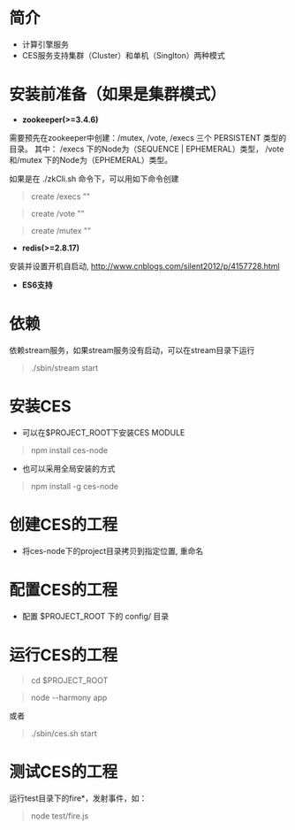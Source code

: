 # 简介

* 计算引擎服务
* CES服务支持集群（Cluster）和单机（Singlton）两种模式

# 安装前准备（如果是集群模式）

* **zookeeper(>=3.4.6)**

需要预先在zookeeper中创建：/mutex, /vote, /execs 三个 PERSISTENT 类型的目录。
其中：
/execs 下的Node为（SEQUENCE | EPHEMERAL）类型，
/vote和/mutex 下的Node为（EPHEMERAL）类型。

如果是在 ./zkCli.sh 命令下，可以用如下命令创建

> create /execs ""

> create /vote ""

> create /mutex ""

* **redis(>=2.8.17)**

安装并设置开机自启动, http://www.cnblogs.com/silent2012/p/4157728.html

* **ES6支持**


# 依赖

依赖stream服务，如果stream服务没有启动，可以在stream目录下运行

> ./sbin/stream start

# 安装CES

* 可以在$PROJECT_ROOT下安装CES MODULE

> npm install ces-node

* 也可以采用全局安装的方式

> npm install -g ces-node

# 创建CES的工程

* 将ces-node下的project目录拷贝到指定位置, 重命名

# 配置CES的工程

* 配置 $PROJECT_ROOT 下的 config/ 目录

# 运行CES的工程

> cd $PROJECT_ROOT

> node --harmony app

或者

> ./sbin/ces.sh start

# 测试CES的工程

运行test目录下的fire*，发射事件，如：

> node test/fire.js
